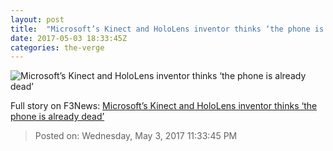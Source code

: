 ```yaml
---
layout: post
title:  "Microsoft’s Kinect and HoloLens inventor thinks ‘the phone is already dead’"
date: 2017-05-03 18:33:45Z
categories: the-verge
---
```


![Microsoft’s Kinect and HoloLens inventor thinks ‘the phone is already dead’](https://cdn0.vox-cdn.com/thumbor/Uug2WzVhlsFFiCabE-nq6l1wAlA=/0x0:1067x600/1600x900/cdn0.vox-cdn.com/uploads/chorus_image/image/54604425/hololenskipman.0.jpg)




Full story on F3News: [Microsoft’s Kinect and HoloLens inventor thinks ‘the phone is already dead’](http://www.f3nws.com/n/nJAyeG)

> Posted on: Wednesday, May 3, 2017 11:33:45 PM
